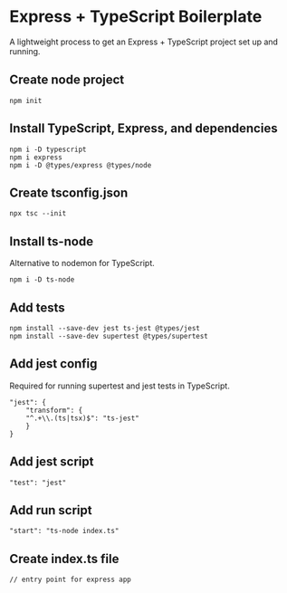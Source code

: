 

# Express + TypeScript Boilerplate
A lightweight process to get an Express + TypeScript project set up and running.

## Create node project

    npm init

## Install TypeScript, Express, and dependencies

    npm i -D typescript
    npm i express
    npm i -D @types/express @types/node

## Create tsconfig.json

    npx tsc --init

## Install ts-node
Alternative to nodemon for TypeScript.

    npm i -D ts-node

## Add tests

    npm install --save-dev jest ts-jest @types/jest
    npm install --save-dev supertest @types/supertest

## Add jest config
Required for running supertest and jest tests in TypeScript.

    "jest": {
        "transform": {
        "^.+\\.(ts|tsx)$": "ts-jest"
        }
    }

## Add jest script

    "test": "jest"

## Add run script

    "start": "ts-node index.ts"
    
## Create index.ts file

    // entry point for express app

